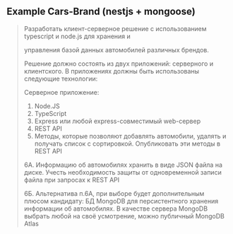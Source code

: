 ## Example Cars-Brand (nestjs + mongoose)
>Разработать клиент-серверное решение с использованием typescript и node.js для хранения и
>
>управления базой данных автомобилей различных брендов.
>
>Решение должно состоять из двух приложений: серверного и клиентского. В приложениях должны быть использованы следующие технологии:
>
>Серверное приложение:
>
>1. Node.JS
>2. TypeScript
>3. Express или любой express-совместимый web-сервер
>4. REST API
>5. Методы, которые позволяют добавлять автомобили, удалять и получать список с сортировкой. Опубликовать эти методы в REST API
>
>6А. Информацию об автомобилях хранить в виде JSON файла на диске. Учесть необходимость защиты от одновременной записи файла при запросах к REST API
>
>6Б. Альтернатива п.6А, при выборе будет дополнительным плюсом кандидату: БД MongoDB для персистентного хранения информации об автомобилях. В качестве сервера MongoDB выбрать любой на своё усмотрение, можно публичный MongoDB Atlas
